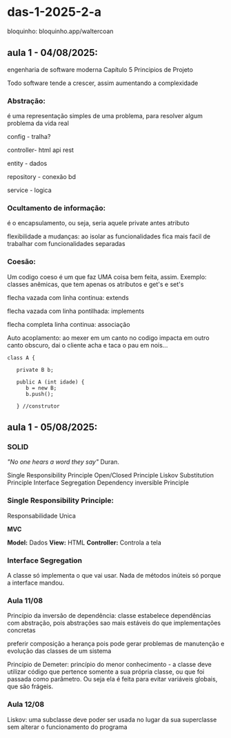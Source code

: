 # das-1-2025-2-a

bloquinho:
bloquinho.app/waltercoan

## aula 1 - 04/08/2025:
engenharia de software moderna Capítulo 5
Principios de Projeto

Todo software tende a crescer, assim aumentando a complexidade

### Abstração: 
é uma representação simples de uma problema, para resolver algum problema da vida real

config - tralha?

controller- html api rest

entity - dados

repository - conexão bd

service - logica

### Ocultamento de informação:

é o encapsulamento, ou seja, seria aquele private antes atributo

flexibilidade a mudanças: ao isolar as funcionalidades fica mais facil de trabalhar com funcionalidades separadas

### Coesão: 
Um codigo coeso é um que faz UMA coisa bem feita, assim. Exemplo: classes anêmicas, que tem apenas os atributos e get's e set's

flecha vazada com linha continua: extends

flecha vazada com linha pontilhada: 
implements

flecha completa linha continua: associação

Auto acoplamento: ao mexer em um canto no codigo impacta em outro canto obscuro, dai o cliente acha e taca o pau em nois...

```
class A {

   private B b;
   
   public A (int idade) {
      b = new B;
      b.push();
      
   } //construtor
```
## aula 1 - 05/08/2025:
### SOLID

_"No one hears a word they say"_ 
Duran.

Single Responsibility Principle
Open/Closed Principle
Liskov Substitution Principle
Interface Segregation 
Dependency inversible Principle

### Single Responsibility Principle:
Responsabilidade Unica

**MVC**

**Model:** Dados
**View:** HTML
**Controller:** Controla a tela 

### Interface Segregation 

A classe só implementa o que vai usar. Nada de métodos inúteis só porque a interface mandou.


### Aula 11/08

Princípio da inversão de dependência: classe estabelece dependências com abstração, pois abstrações sao mais estáveis do que implementações concretas

preferir composição a herança pois pode gerar problemas de manutenção e evolução das classes de um sistema

Princípio de Demeter: princípio do menor conhecimento - a classe deve utilizar código que pertence somente a sua própria classe, ou que foi passada como parâmetro. Ou seja ela é feita para evitar variáveis globais, que são frágeis.

### Aula 12/08

Liskov: uma subclasse deve poder ser usada no lugar da sua superclasse sem alterar o funcionamento do programa
